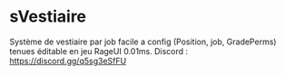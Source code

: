 # sVestiaire
Système de vestiaire par job facile a config (Position, job, GradePerms) tenues éditable en jeu RageUI 0.01ms.
Discord : https://discord.gg/q5sg3eSfFU

